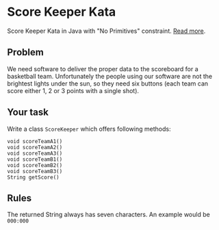 # Score Keeper Kata

Score Keeper Kata in Java with "No Primitives" constraint. [Read more](http://kata-log.rocks/score-keeper-kata).

## Problem

We need software to deliver the proper data to the scoreboard for a basketball team. Unfortunately the people using our software are not the brightest lights under the sun, so they need six buttons (each team can score either 1, 2 or 3 points with a single shot).

## Your task

Write a class `ScoreKeeper` which offers following methods:
```
void scoreTeamA1()
void scoreTeamA2()
void scoreTeamA3()
void scoreTeamB1()
void scoreTeamB2()
void scoreTeamB3()
String getScore()
```

## Rules

The returned String always has seven characters. An example would be `000:000`
